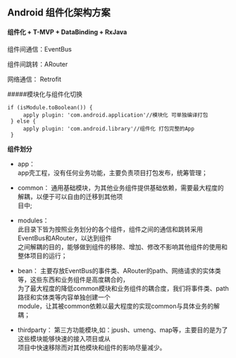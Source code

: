 ## Android 组件化架构方案
#### 组件化 + T-MVP + DataBinding + RxJava

组件间通信：EventBus  

组件间跳转：ARouter  

网络通信：  Retrofit  

#####模块化与组件化切换  
````
if (isModule.toBoolean()) {
     apply plugin: 'com.android.application'//模块化 可单独编译打包
 } else {
     apply plugin: 'com.android.library'//组件化 打包完整的App
 }
 ````  
 
 **组件划分**    
 - app：  
 app壳工程，没有任何业务功能，主要负责项目打包发布，统筹管理；
 
 - common：
 通用基础模块，为其他业务组件提供基础依赖，需要最大程度的解耦，以便于可以自由的迁移到其他项  
 目中;
 
 - modules：  
 此目录下皆为按照业务划分的各个组件，组件之间的通信和跳转采用EventBus和ARouter，以达到组件  
 之间解耦的目的，能够做到组件的移除、增加、修改不影响其他组件的使用和整体项目的运行；
 
 - bean：
 主要存放EventBus的事件类、ARouter的path、网络请求的实体类等，这些东西和业务组件是高度耦合的，  
 为了最大程度的降低common模块和业务组件的耦合度，我们将事件类、path路径和实体类等内容单独创建一个  
 module，让其被common依赖以最大程度的实现common与具体业务的解耦；  
 
 - thirdparty：
 第三方功能模块,如：jpush、umeng、map等，主要目的是为了这些模块能够快速的接入项目或从  
 项目中快速移除而对其他模块和组件的影响尽量减少。
  

